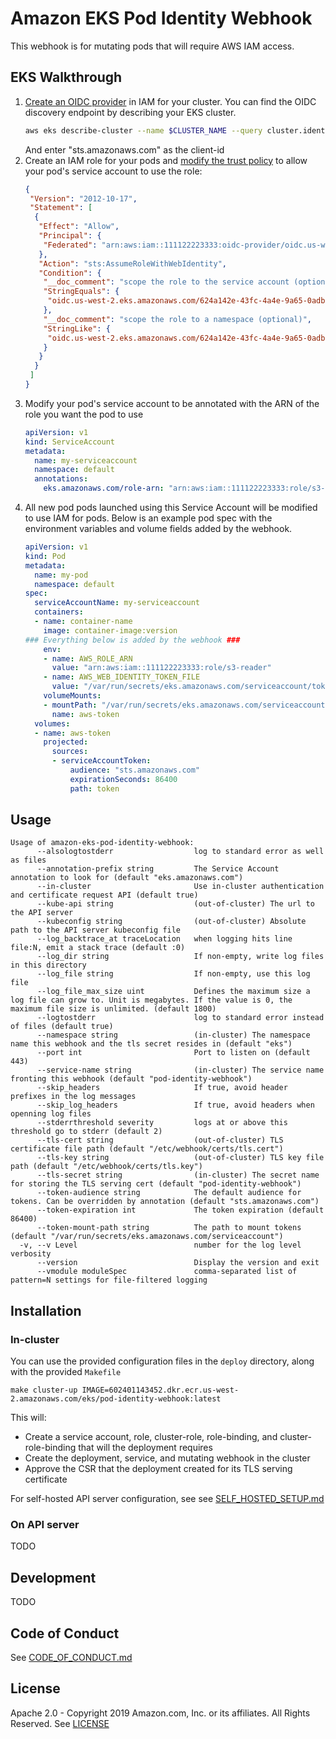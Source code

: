 # Amazon EKS Pod Identity Webhook

This webhook is for mutating pods that will require AWS IAM access.

## EKS Walkthrough

1. [Create an OIDC provider][1] in IAM for your cluster. You can find the OIDC
   discovery endpoint by describing your EKS cluster.
    ```bash
    aws eks describe-cluster --name $CLUSTER_NAME --query cluster.identity.oidc
    ```
    And enter "sts.amazonaws.com" as the client-id
2. Create an IAM role for your pods and [modify the trust policy][2] to allow
   your pod's service account to use the role:
    ```json
    {
     "Version": "2012-10-17",
     "Statement": [
      {
       "Effect": "Allow",
       "Principal": {
        "Federated": "arn:aws:iam::111122223333:oidc-provider/oidc.us-west-2.eks.amazonaws.com/624a142e-43fc-4a4e-9a65-0adbfe9d6a85"
       },
       "Action": "sts:AssumeRoleWithWebIdentity",
       "Condition": {
        "__doc_comment": "scope the role to the service account (optional)",
        "StringEquals": {
         "oidc.us-west-2.eks.amazonaws.com/624a142e-43fc-4a4e-9a65-0adbfe9d6a85:sub": "system:serviceaccount:default:my-serviceaccount"
        },
        "__doc_comment": "scope the role to a namespace (optional)",
        "StringLike": {
         "oidc.us-west-2.eks.amazonaws.com/624a142e-43fc-4a4e-9a65-0adbfe9d6a85:sub": "system:serviceaccount:default:*"
        }
       }
      }
     ]
    }
    ```
3. Modify your pod's service account to be annotated with the ARN of the role
   you want the pod to use
    ```yaml
    apiVersion: v1
    kind: ServiceAccount
    metadata:
      name: my-serviceaccount
      namespace: default
      annotations:
        eks.amazonaws.com/role-arn: "arn:aws:iam::111122223333:role/s3-reader"
    ```
4. All new pod pods launched using this Service Account will be modified to use
   IAM for pods. Below is an example pod spec with the environment variables and
   volume fields added by the webhook.
    ```yaml
    apiVersion: v1
    kind: Pod
    metadata:
      name: my-pod
      namespace: default
    spec:
      serviceAccountName: my-serviceaccount
      containers:
      - name: container-name
        image: container-image:version
    ### Everything below is added by the webhook ###
        env:
        - name: AWS_ROLE_ARN
          value: "arn:aws:iam::111122223333:role/s3-reader"
        - name: AWS_WEB_IDENTITY_TOKEN_FILE
          value: "/var/run/secrets/eks.amazonaws.com/serviceaccount/token"
        volumeMounts:
        - mountPath: "/var/run/secrets/eks.amazonaws.com/serviceaccount/"
          name: aws-token
      volumes:
      - name: aws-token
        projected:
          sources:
          - serviceAccountToken:
              audience: "sts.amazonaws.com"
              expirationSeconds: 86400
              path: token
    ```

[1]: https://docs.aws.amazon.com/IAM/latest/UserGuide/id_roles_providers_create_oidc.html
[2]: https://docs.aws.amazon.com/IAM/latest/UserGuide/id_roles_create_for-idp_oidc.html

## Usage

```
Usage of amazon-eks-pod-identity-webhook:
      --alsologtostderr                  log to standard error as well as files
      --annotation-prefix string         The Service Account annotation to look for (default "eks.amazonaws.com")
      --in-cluster                       Use in-cluster authentication and certificate request API (default true)
      --kube-api string                  (out-of-cluster) The url to the API server
      --kubeconfig string                (out-of-cluster) Absolute path to the API server kubeconfig file
      --log_backtrace_at traceLocation   when logging hits line file:N, emit a stack trace (default :0)
      --log_dir string                   If non-empty, write log files in this directory
      --log_file string                  If non-empty, use this log file
      --log_file_max_size uint           Defines the maximum size a log file can grow to. Unit is megabytes. If the value is 0, the maximum file size is unlimited. (default 1800)
      --logtostderr                      log to standard error instead of files (default true)
      --namespace string                 (in-cluster) The namespace name this webhook and the tls secret resides in (default "eks")
      --port int                         Port to listen on (default 443)
      --service-name string              (in-cluster) The service name fronting this webhook (default "pod-identity-webhook")
      --skip_headers                     If true, avoid header prefixes in the log messages
      --skip_log_headers                 If true, avoid headers when openning log files
      --stderrthreshold severity         logs at or above this threshold go to stderr (default 2)
      --tls-cert string                  (out-of-cluster) TLS certificate file path (default "/etc/webhook/certs/tls.cert")
      --tls-key string                   (out-of-cluster) TLS key file path (default "/etc/webhook/certs/tls.key")
      --tls-secret string                (in-cluster) The secret name for storing the TLS serving cert (default "pod-identity-webhook")
      --token-audience string            The default audience for tokens. Can be overridden by annotation (default "sts.amazonaws.com")
      --token-expiration int             The token expiration (default 86400)
      --token-mount-path string          The path to mount tokens (default "/var/run/secrets/eks.amazonaws.com/serviceaccount")
  -v, --v Level                          number for the log level verbosity
      --version                          Display the version and exit
      --vmodule moduleSpec               comma-separated list of pattern=N settings for file-filtered logging
```

## Installation

### In-cluster

You can use the provided configuration files in the `deploy` directory, along with the provided `Makefile`

```
make cluster-up IMAGE=602401143452.dkr.ecr.us-west-2.amazonaws.com/eks/pod-identity-webhook:latest
```

This will:
* Create a service account, role, cluster-role, role-binding, and cluster-role-binding that will the deployment requires
* Create the deployment, service, and mutating webhook in the cluster
* Approve the CSR that the deployment created for its TLS serving certificate

For self-hosted API server configuration, see see [SELF_HOSTED_SETUP.md](/SELF_HOSTED_SETUP.md)

### On API server
TODO

## Development
TODO

## Code of Conduct
See [CODE_OF_CONDUCT.md](CODE_OF_CONDUCT.md)

## License
Apache 2.0 - Copyright 2019 Amazon.com, Inc. or its affiliates. All Rights Reserved.
See [LICENSE](LICENSE)
